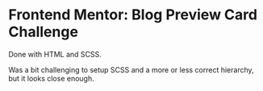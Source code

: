 # Frontend Mentor: Blog Preview Card Challenge

Done with HTML and SCSS.

Was a bit challenging to setup SCSS and a more or less correct hierarchy, but it looks close enough.
